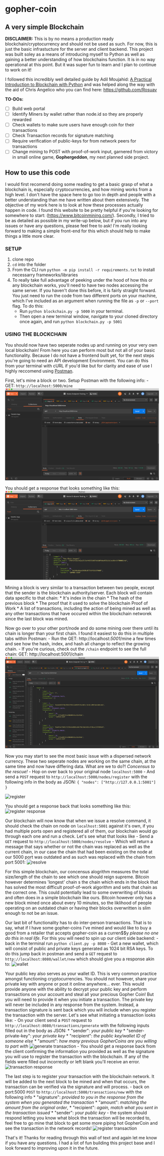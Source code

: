 # gopher-coin
## A very simple Blockchain

**DISCLAIMER:** This is by no means a production ready blockchain/cryptocurrency and should not be used as such. For now, this is just the basic infrastucture for the server and client backend. This project was built soley as a means of introducing myself to Python as well as gaining a better understanding of how blockchains function. It is in no way operational at this point. But it was super fun to learn and I plan to continue to work on it!

I followed this incredibly well detailed guide by Adil Moujahid: [A Practical Introduction to Blockchain with Python](http://adilmoujahid.com/posts/2018/03/intro-blockchain-bitcoin-python/) and was helped along the way with the aid of Chris Angelico who you can find here: https://github.com/Rosuav

**TO-DOs:**
 - [ ] Build web portal
 - [ ] Identify Miners by wallet rather than node.id so they are properly rewarded
 - [ ] Check wallets to make sure users have enough coin for their transactions
 - [ ] Check Transaction records for signature matching
 - [ ] Require verification of public-keys for from network peers for transactions
 - [ ] Change mining to POST with proof-of-work input, garnered from victory in small online game, **Gophergeddon**, my next planned side project.

## How to use this code

I would first recomend doing some reading to get a basic grasp of what a blockchain is, especially cryptocurrencies, and how mining works from a high level. I don't have the space here to go too in depth and people with a better understanding than me have written about them extensively. The objective of my work here is to look at how these processes actually happen in code. I found this website to be pretty helpful if you're looking for somewhere to start: (https://www.bitcoinmining.com/). Secondly, I tried to be as detailed as possible in my write-up below, but if you run into any issues or have any questions, please feel free to ask! I'm really looking forward to making a simple front-end for this which should help to make things a little more clear.

### SETUP
  1. clone repo
  2. `cd` into the folder
  3. From the CLI run `python -m pip install -r requirements.txt` to install necessarry frameworks/libraries
  4. To really take full advantage of peeking under the hood of how this or any blockchain works, you'll need to have two nodes accessing the same server. If you haven't done this before, it is fairly straight forward. You just need to run the code from two different ports on your machine, which I've included as an argument when running the file as `-p` or `--port` flag. To do this:
     * Run `python blockchain.py -p 5000` in your terminal. 
     * Then open a new terminal window, navigate to your cloned directory once again, and run `python blockchain.py -p 5001`

### USING THE BLOCKCHAIN

  You should now have two seperate nodes up and running on your very own local blockchain! From here you can perform most but not all of your basic functionality. Because I do not have a frontend built yet, for the next steps you're going to need an API development Environment. You can do this from your terminal with cURL if you'd like but for clarity and ease of use I highly reccomend using [Postman](https://www.getpostman.com/). 

  First, let's mine a block or two. Setup Postman with the following info:
    - GET: `http://localhost:5000/mine`
    ![mining step 1](/READme-images/mining0.png)
  
  You should get a response that looks something like this:
    ![mining step 2](/READme-images/mining0-response.png)

  Mining a block is very similar to a transaction between two people, except that the sender is the blockchain authority/server. Each block will contain data specific to that chain:
    * It's index in the chain
    * The hash of the previous block
    * The proof that it used to solve the blockchain Proof of Work
    * A list of transactions, including the action of being mined as well as any other transactions that have occured within the blockchain networek since the last block was mined.

  Now go over to your other port/node and do some mining over there until its chain is longer than your first chain. I found it easiest to do this in multiple tabs within Postman:
    - Run the GET: http://localhost:*5001*/mine a few times and see how the hash, index, and hash all change to reflect the growing chain.
    - If you're curious, check out the `/chain` endpoint to see the full chain: GET: http://localhost:5001/chain
    ![chain](/READme-images/chain.png)

  Now you may start to see the most basic issue with a dispersed network currency. These two seperate nodes are working on the same chain, at the same time and now have differing data. What are we to do?! *Concensus to the rescue!*
    - Hop on over back to your original node `localhost:5000` 
    - And send a `POST` request to `http://localhost:5000/nodes/register` with the following info in the body as JSON:
      ```{
	          "nodes": ["http://127.0.0.1:5001"]
         }```
    
  ![register](register.png)
    
  You should get a response back that looks something like this:
  ![register response](register-response.png)

  Our blockchain will now know that when we issue a resolve command, it should check the chain on node on `localhost:5001` against it's own, if you had multiple ports open and registered all of them, our blockchain would go through each one and run a check. Let's see what that looks like
    - Send a `GET` request to `http://localhost:5000/nodes/resolve`
    - Which will return a message that says whether or not the chain was replaced as well as the current chain, in our case the chain that had been existing on the node at our 5000 port was outdated and as such was replaced with the chain from port 5001:
    ![resolve](resolve.png)

  For this simple blockchain, our concensus alogrithm measures the total size/length of the chain to see which one should reign supreme. Bitcoin however determines 'longest' chain s the chain which ends in the block that has solved the most difficult proof-of-work algorithm and sets that chain as the correct one. This could potentially lead to some overwriting of blocks and often does in a simple blockchain like ours. Bitcoin however only has a new block mined once about every 10 minutes, so the liklihood of people operating on an outdated chain or having their blocks overwritten is slim enough to not be an issue.

  Our last bit of functionality has to do inter-person transactions. That is to say, what if I have some gopher-coins I've mined and would like to buy a good from a retailer that accepts gopher-coin as a curren$$y *please no one do this in real life*. For this you will need to spin up our client side backend:
    - back in the terminal run `python client.py -p 8080`
    - Get a new wallet, which will consist of public and private keys generated as 1024 bit RSA keys. To do this jump back in postman and send a `GET` request to `http://localhost:8080/wallet/new` which should give you a response akin to:
    ![wallet](wallet.png)
    
  Your public key also serves as your wallet ID. This is very common practice amongst functioning cryptocurrencies. You should not however, share your private key with anyone or post it online anywhere... ever. This would provide anyone with the ability to decrypt your public key and perform transactions on your account and steal all your precious Gopher Coin! But you will need to provide it when you initiate a transaction. The private key will never be included in any response from the system. Instead, a transaction signature is sent back which you will include when you register the transaction with the server. Let's see what initiating a transaction looks like:
    - On your client send a `POST` request to `http://localhost:8080/transactions/generate` with the following inputs filled out in the body as JSON:
      * "sender": *your public key*
      * "sender-private-key": *your private key*
      * "recipient": *the public key/wallet ID of someone else*
      * "amount": *how many previous GopherCoins are you willing to part with*
      ![generate transaction](gen-transaction.png)
    - You should get a response back from the client confirming the information you provided as well as the signature you will use to register the transaction with the blockchain. If any of the fields were filled out incorrectly or left blank you'll receive an error.
    ![transaction response](transaction-response.png)
    
  The last step is to register your transaction with the blockchain network. It will be added to the next block to be mined and when that occurs, the transaction can be verified via the signature and will process.
    - back on port:5000 `POST` to `http://localhost:5000/transactions/new` with the following info
      * "signature": *provided to you in the response from the system when you generated the transaction*
      * "amount": *matching the amount from the original order*,
      * "recipient": *again, match what you sent in the transaction issued*
      * "sender": *your public key*
    - the system should respond letting you know what block the transaction will be recorded to, feel free to go mine that block to get some more piping hot GopherCoin and see the transaction in the network records!
    ![register transaction](reg-transaction.png)

That's it! Thanks for reading through this wall of text and again let me know if you have any questions. I had a lot of fun building this project base and I look forward to improving upon it in the future.
